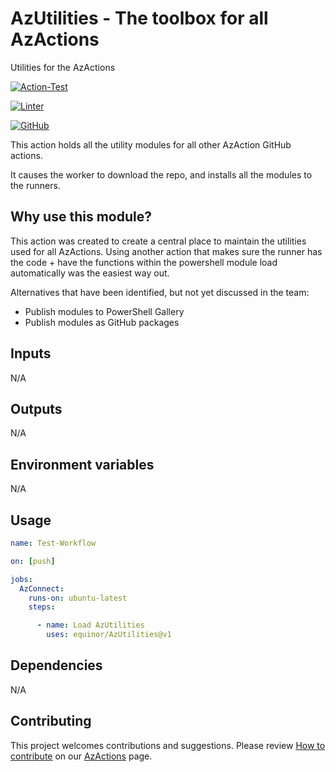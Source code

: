 # AzUtilities - The toolbox for all AzActions
Utilities for the AzActions

[![Action-Test](https://github.com/equinor/AzUtilities/actions/workflows/Action-Test.yml/badge.svg)](https://github.com/equinor/AzUtilities/actions/workflows/Action-Test.yml)

[![Linter](https://github.com/equinor/AzUtilities/workflows/Linter/badge.svg)](https://github.com/equinor/AzUtilities/actions/workflows/Linter.yml)

[![GitHub](https://img.shields.io/github/license/equinor/AzUtilities)](LICENSE)

This action holds all the utility modules for all other AzAction GitHub actions.

It causes the worker to download the repo, and installs all the modules to the runners.

## Why use this module?

This action was created to create a central place to maintain the utilities used for all AzActions.
Using another action that makes sure the runner has the code + have the functions within the powershell
module load automatically was the easiest way out.

Alternatives that have been identified, but not yet discussed in the team:

- Publish modules to PowerShell Gallery
- Publish modules as GitHub packages


## Inputs

N/A

## Outputs

N/A

## Environment variables

N/A

## Usage

```yaml
name: Test-Workflow

on: [push]

jobs:
  AzConnect:
    runs-on: ubuntu-latest
    steps:

      - name: Load AzUtilities
        uses: equinor/AzUtilities@v1

```

## Dependencies

N/A

## Contributing

This project welcomes contributions and suggestions. Please review [How to contribute](https://github.com/equinor/AzActions#how-to-contibute) on our [AzActions](https://github.com/equinor/AzActions) page.
